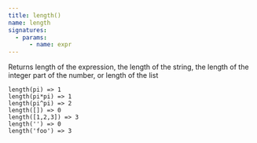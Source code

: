 ```yaml
---
title: length()
name: length
signatures:
  - params:
      - name: expr
---
```


Returns length of the expression, the length of the string, the length of the
integer part of the number, or length of the list

```scarpet
length(pi) => 1
length(pi*pi) => 1
length(pi^pi) => 2
length([]) => 0
length([1,2,3]) => 3
length('') => 0
length('foo') => 3
```
